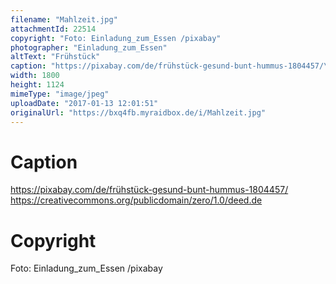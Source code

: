 ```yaml
---
filename: "Mahlzeit.jpg"
attachmentId: 22514
copyright: "Foto: Einladung_zum_Essen /pixabay"
photographer: "Einladung_zum_Essen"
altText: "Frühstück"
caption: "https://pixabay.com/de/frühstück-gesund-bunt-hummus-1804457/\nhttps://creativecommons.org/publicdomain/zero/1.0/deed.de"
width: 1800
height: 1124
mimeType: "image/jpeg"
uploadDate: "2017-01-13 12:01:51"
originalUrl: "https://bxq4fb.myraidbox.de/i/Mahlzeit.jpg"
---
```


# Caption

https://pixabay.com/de/frühstück-gesund-bunt-hummus-1804457/
https://creativecommons.org/publicdomain/zero/1.0/deed.de

# Copyright

Foto: Einladung_zum_Essen /pixabay

